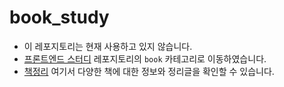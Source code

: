# book_study

- 이 레포지토리는 현재 사용하고 있지 않습니다.
- [프론트엔드 스터디](https://github.com/JaeMeDev/frontend-study) 레포지토리의 `book` 카테고리로 이동하였습니다.
- [책정리](https://jaemedevs-organization.gitbook.io/frontend_study/book) 여기서 다양한 책에 대한 정보와 정리글을 확인할 수 있습니다.

